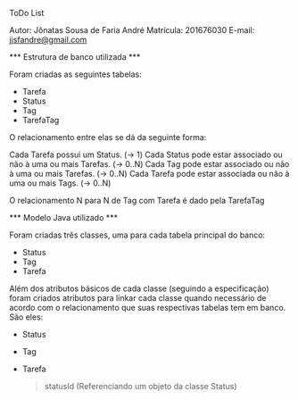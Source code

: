 

ToDo List

Autor: Jônatas Sousa de Faria André
Matrícula: 201676030
E-mail: jjsfandre@gmail.com

*** Estrutura de banco utilizada ***

Foram criadas as seguintes tabelas:

* Tarefa
* Status
* Tag
* TarefaTag

O relacionamento entre elas se dá da seguinte forma:


Cada Tarefa possui um Status. (-> 1)
Cada Status pode estar associado ou não à uma ou mais Tarefas. (-> 0..N)
Cada Tag pode estar associado ou não à uma ou mais Tarefas. (-> 0..N)
Cada Tarefa pode estar associada ou não à uma ou mais Tags. (-> 0..N)

O relacionamento N para N de Tag com Tarefa é dado pela TarefaTag


*** Modelo Java utilizado ***

Foram criadas três classes, uma para cada tabela principal do banco:

* Status
* Tag
* Tarefa 

Além dos atributos básicos de cada classe (seguindo a especificação) foram criados atributos para linkar cada classe quando necessário
de acordo com o relacionamento que suas respectivas tabelas tem em banco. São eles:

* Status
* Tag

* Tarefa 
	> statusId (Referenciando um objeto da classe Status)


